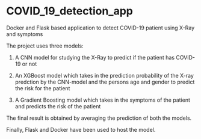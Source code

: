 # COVID_19_detection_app


Docker and Flask based application to detect COVID-19 patient using X-Ray and symptoms

The project uses three models: 

1. A CNN model for studying the X-Ray to predict if the patient has COVID-19 or not

2. An XGBoost model which takes in the prediction probability of the X-ray predction by the CNN-model and the persons age and gender to predict the risk for the patient

3. A Gradient Boosting model which takes in the symptoms of the patient and predicts the risk of the patient

The final result is obtained by averaging the prediction of both the models.


Finally, Flask and Docker have been used to host the model. 

